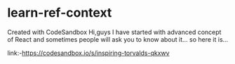 # learn-ref-context
Created with CodeSandbox
Hi,guys I have started with advanced concept of React and sometimes people will ask you to know about it... so here it is...

link:-https://codesandbox.io/s/inspiring-torvalds-qkxwv
